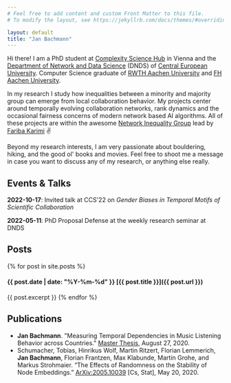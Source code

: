 ```yaml
---
# Feel free to add content and custom Front Matter to this file.
# To modify the layout, see https://jekyllrb.com/docs/themes/#overriding-theme-defaults

layout: default
title: "Jan Bachmann"
---
```

Hi there! I am a PhD student at [Complexity Science Hub](https://csh.ac.at) in Vienna and the [Department of Network and Data Science](https://networkdatascience.ceu.edu/) (DNDS) of [Central European University](https://www.ceu.edu/). Computer Science graduate of [RWTH Aachen University](https://rwth-aachen.de) and [FH Aachen University](https://fh-aachen.de).

In my research I study how inequalities between a minority and majority group can emerge from local collaboration behavior.
My projects center around temporally evolving collaboration networks, rank dynamics and the occasional fairness concerns of modern network based AI algorithms.
All of these projects are within the awesome [Network Inequality Group](https://networkinequality.com/) lead by [Fariba Karimi](https://www.csh.ac.at/researcher/fariba-karimi/) ✌️

Beyond my research interests, I am very passionate about bouldering, hiking, and the good ol' books and movies.
Feel free to shoot me a message in case you want to discuss any of my research, or anything else really.
## Events & Talks
__2022-10-17__: Invited talk at CCS'22 on _Gender Biases in Temporal Motifs of Scientific Collaboration_

__2022-05-11__: PhD Proposal Defense at the weekly research seminar at DNDS

## Posts
{% for post in site.posts %}
#### {{ post.date | date: "%Y-%m-%d" }} [{{ post.title }}]({{ post.url }})
{{ post.excerpt }}
{% endfor %}

## Publications
- __Jan Bachmann__. "Measuring Temporal Dependencies in Music Listening Behavior across Countries." [Master Thesis](https://drive.google.com/file/d/1fvGMRu4D), August 27, 2020.
- Schumacher, Tobias, Hinrikus Wolf, Martin Ritzert, Florian Lemmerich, __Jan Bachmann__, Florian Frantzen, Max Klabunde, Martin Grohe, and Markus Strohmaier. “The Effects of Randomness on the Stability of Node Embeddings.” [ArXiv:2005.10039](http://arxiv.org/abs/2005.10039) [Cs, Stat], May 20, 2020.

